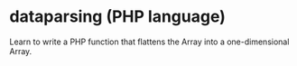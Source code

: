 # dataparsing (PHP language)
Learn to write a PHP function that flattens the Array into a one-dimensional Array.

